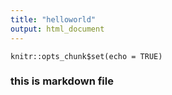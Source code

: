 ```yaml
---
title: "helloworld"
output: html_document
---
```


```{r setup, include=FALSE}
knitr::opts_chunk$set(echo = TRUE)
```

### this is markdown file